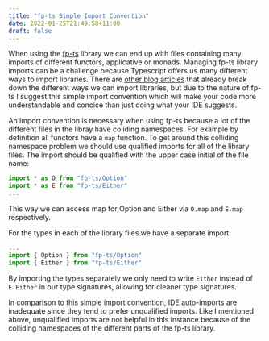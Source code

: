 ```yaml
---
title: "fp-ts Simple Import Convention"
date: 2022-01-25T21:49:58+11:00
draft: false
---
```


When using the [fp-ts](https://gcanti.github.io/fp-ts/) library we can end up with files containing many imports of different functors, applicative or monads. Managing fp-ts library imports can be a challenge because Typescript offers us many different ways to import libraries. There are [other blog articles](https://blog.atomist.com/typescript-imports/) that already break down the different ways we can import libraries, but due to the nature of fp-ts I suggest this simple import convention which will make your code more understandable and concice than just doing what your IDE suggests.

An import convention is necessary when using fp-ts because a lot of the different files in the libray have coliding namespaces. For example by definition all functors have a `map` function. To get around this colliding namespace problem we should use qualified imports for all of the library files. The import should be qualified with the upper case initial of the file name:

```typescript
import * as O from "fp-ts/Option"
import * as E from "fp-ts/Either"
...
```

This way we can access map for Option and Either via `O.map` and `E.map` respectively.

For the types in each of the library files we have a separate import:

```typescript
...
import { Option } from "fp-ts/Option"
import { Either } from "fp-ts/Either"
```

By importing the types separately we only need to write `Either` instead of `E.Either` in our type signatures, allowing for cleaner type signatures.

In comparison to this simple import convention, IDE auto-imports are inadequate since they tend to prefer unqualified imports. Like I mentioned above, unqualified imports are not helpful in this instance because of the colliding namespaces of the different parts of the fp-ts library. 
